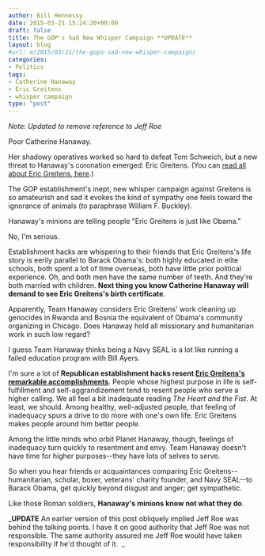 ```yaml
---
author: Bill Hennessy
date: 2015-03-21 15:24:20+00:00
draft: false
title: The GOP's Sad New Whisper Campaign **UPDATE**
layout: blog
#url: e/2015/03/21/the-gops-sad-new-whisper-campaign/
categories:
- Politics
tags:
- Catherine Hanaway
- Eric Greitens
- whisper campaign
type: "post"
---
```


_Note: Updated to remove reference to Jeff Roe_

Poor Catherine Hanaway.

Her shadowy operatives worked so hard to defeat Tom Schweich, but a new threat to Hanaway's coronation emerged: Eric Greitens. (You can [read all about Eric Greitens, here](https://hennessysview.com/2015/03/05/providence-and-hope-in-missouri/).)

The GOP establishment's inept, new whisper campaign against Greitens is so amateurish and sad it evokes the kind of sympathy one feels toward the ignorance of animals (to paraphrase William F. Buckley).

Hanaway's minions are telling people "Eric Greitens is just like Obama."

No, I'm serious.

Establishment hacks are whispering to their friends that Eric Greitens's life story is eerily parallel to Barack Obama's: both highly educated in elite schools, both spent a lot of time overseas, both have little prior political experience. Oh, and both men have the same number of teeth. And they're both married with children. **Next thing you know Catherine Hanaway will demand to see Eric Greitens's birth certificate**.

Apparently, Team Hanaway considers Eric Greitens' work cleaning up genocides in Rwanda and Bosnia the equivalent of Obama's community organizing in Chicago. Does Hanaway hold all missionary and humanitarian work in such low regard?

I guess Team Hanaway thinks being a Navy SEAL is a lot like running a failed education program with Bill Ayers.

I'm sure a lot of **Republican establishment hacks resent [Eric Greitens's remarkable accomplishments](https://hennessysview.com/2015/03/05/providence-and-hope-in-missouri/)**. People whose highest purpose in life is self-fulfillment and self-aggrandizement tend to resent people who serve a higher calling. We all feel a bit inadequate reading _The Heart and the Fist_. At least, we should. Among healthy, well-adjusted people, that feeling of inadequacy spurs a drive to do more with one's own life. Eric Greitens makes people around him better people.

Among the little minds who orbit Planet Hanaway, though, feelings of inadequacy turn quickly to resentment and envy. Team Hanaway doesn't have time for higher purposes--they have lots of selves to serve.

So when you hear friends or acquaintances comparing Eric Greitens--humanitarian, scholar, boxer, veterans' charity founder, and Navy SEAL--to Barack Obama, get quickly beyond disgust and anger; get sympathetic.

Like those Roman soldiers, **Hanaway's minions know not what they do**.

_**UPDATE** An earlier version of this post obliquely implied Jeff Roe was behind the talking points. I have it on good authority that Jeff Roe was not responsible. The same authority assured me Jeff Roe would have taken responsibility if he'd thought of it.  _
